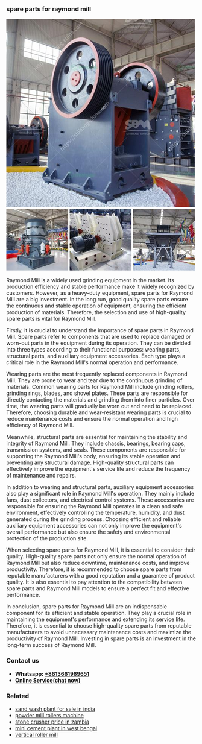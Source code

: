 <h3>spare parts for raymond mill</h3><img src='1708498363.jpg' alt=''><p>Raymond Mill is a widely used grinding equipment in the market. Its production efficiency and stable performance make it widely recognized by customers. However, as a heavy-duty equipment, spare parts for Raymond Mill are a big investment. In the long run, good quality spare parts ensure the continuous and stable operation of equipment, ensuring the efficient production of materials. Therefore, the selection and use of high-quality spare parts is vital for Raymond Mill.</p><p>Firstly, it is crucial to understand the importance of spare parts in Raymond Mill. Spare parts refer to components that are used to replace damaged or worn-out parts in the equipment during its operation. They can be divided into three types according to their functional purposes: wearing parts, structural parts, and auxiliary equipment accessories. Each type plays a critical role in the Raymond Mill's normal operation and performance.</p><p>Wearing parts are the most frequently replaced components in Raymond Mill. They are prone to wear and tear due to the continuous grinding of materials. Common wearing parts for Raymond Mill include grinding rollers, grinding rings, blades, and shovel plates. These parts are responsible for directly contacting the materials and grinding them into finer particles. Over time, the wearing parts will gradually be worn out and need to be replaced. Therefore, choosing durable and wear-resistant wearing parts is crucial to reduce maintenance costs and ensure the normal operation and high efficiency of Raymond Mill.</p><p>Meanwhile, structural parts are essential for maintaining the stability and integrity of Raymond Mill. They include chassis, bearings, bearing caps, transmission systems, and seals. These components are responsible for supporting the Raymond Mill's body, ensuring its stable operation and preventing any structural damage. High-quality structural parts can effectively improve the equipment's service life and reduce the frequency of maintenance and repairs.</p><p>In addition to wearing and structural parts, auxiliary equipment accessories also play a significant role in Raymond Mill's operation. They mainly include fans, dust collectors, and electrical control systems. These accessories are responsible for ensuring the Raymond Mill operates in a clean and safe environment, effectively controlling the temperature, humidity, and dust generated during the grinding process. Choosing efficient and reliable auxiliary equipment accessories can not only improve the equipment's overall performance but also ensure the safety and environmental protection of the production site.</p><p>When selecting spare parts for Raymond Mill, it is essential to consider their quality. High-quality spare parts not only ensure the normal operation of Raymond Mill but also reduce downtime, maintenance costs, and improve productivity. Therefore, it is recommended to choose spare parts from reputable manufacturers with a good reputation and a guarantee of product quality. It is also essential to pay attention to the compatibility between spare parts and Raymond Mill models to ensure a perfect fit and effective performance.</p><p>In conclusion, spare parts for Raymond Mill are an indispensable component for its efficient and stable operation. They play a crucial role in maintaining the equipment's performance and extending its service life. Therefore, it is essential to choose high-quality spare parts from reputable manufacturers to avoid unnecessary maintenance costs and maximize the productivity of Raymond Mill. Investing in spare parts is an investment in the long-term success of Raymond Mill.</p><h3>Contact us</h3><ul><li><strong>Whatsapp:&nbsp;<a href="https://wa.me/8613661969651">+8613661969651</a></strong></li><li><a href="https://swt.shibang-china.com/?git&amp;zhl&amp;spare parts for raymond mill"><strong>Online Service(chat now)</strong></a></li></ul><h3>Related</h3><ul><li><a href='sand wash plant for sale in india.md'>sand wash plant for sale in india</a></li><li><a href='powder mill rollers machine.md'>powder mill rollers machine</a></li><li><a href='stone crusher price in zambia.md'>stone crusher price in zambia</a></li><li><a href='mini cement plant in west bengal.md'>mini cement plant in west bengal</a></li><li><a href='vertical roller mill.md'>vertical roller mill</a></li></ul>